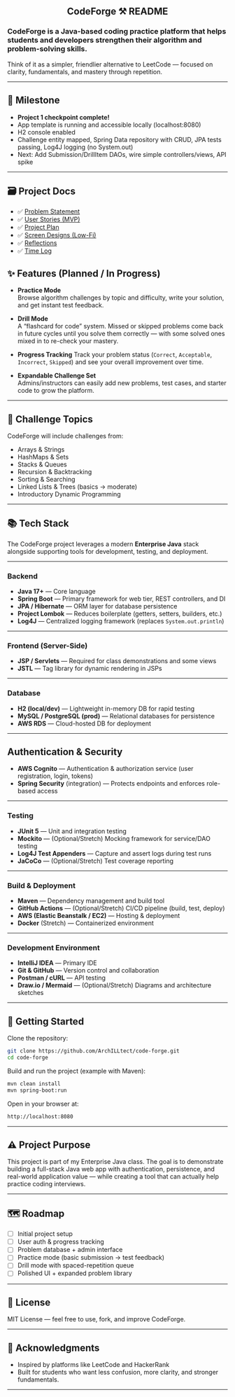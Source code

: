 <h2 align="center">CodeForge ⚒️ README</h2>



### **CodeForge** is a Java-based coding practice platform that helps students and developers strengthen their algorithm and problem-solving skills.  
Think of it as a simpler, friendlier alternative to LeetCode — focused on clarity, fundamentals, and mastery through repetition.

---

## 🚩 Milestone
- **Project 1 checkpoint complete!**
- App template is running and accessible locally (localhost:8080)
- H2 console enabled
- Challenge entity mapped, Spring Data repository with CRUD, JPA tests passing, Log4J logging (no System.out)
- Next: Add Submission/DrillItem DAOs, wire simple controllers/views, API spike

---

## 🗃️ Project Docs
- ✅ [Problem Statement](docs/problem-statement.md)
- ✅ [User Stories (MVP)](docs/user-stories.md)
- ✅ [Project Plan](docs/project-plan.md)
- ✅ [Screen Designs (Low-Fi)](docs/screen-designs.md)
- ✅ [Reflections](docs/reflections/WeeklyJournal.md)
- ✅ [Time Log](docs/reflections/TimeLog.md)


## ✨ Features (Planned / In Progress)
- **Practice Mode**  
  Browse algorithm challenges by topic and difficulty, write your solution, and get instant test feedback.

- **Drill Mode**  
  A “flashcard for code” system. Missed or skipped problems come back in future cycles until you solve them correctly — with some solved ones mixed in to re-check your mastery.

- **Progress Tracking**
  Track your problem status (`Correct`, `Acceptable`, `Incorrect`, `Skipped`) and see your overall improvement over time.

- **Expandable Challenge Set**  
  Admins/instructors can easily add new problems, test cases, and starter code to grow the platform.

---

## 💪 Challenge Topics
CodeForge will include challenges from:
- Arrays & Strings
- HashMaps & Sets
- Stacks & Queues
- Recursion & Backtracking
- Sorting & Searching
- Linked Lists & Trees (basics → moderate)
- Introductory Dynamic Programming

---

## 📚 Tech Stack

The CodeForge project leverages a modern **Enterprise Java** stack alongside supporting tools for development, testing, and deployment.

---

### Backend
- **Java 17+** — Core language
- **Spring Boot** — Primary framework for web tier, REST controllers, and DI
- **JPA / Hibernate** — ORM layer for database persistence
- **Project Lombok** — Reduces boilerplate (getters, setters, builders, etc.)
- **Log4J** — Centralized logging framework (replaces `System.out.println`)

---

### Frontend (Server-Side)
- **JSP / Servlets** — Required for class demonstrations and some views
- **JSTL** — Tag library for dynamic rendering in JSPs

---

### Database
- **H2 (local/dev)** — Lightweight in-memory DB for rapid testing
- **MySQL / PostgreSQL (prod)** — Relational databases for persistence
- **AWS RDS** — Cloud-hosted DB for deployment

---

## Authentication & Security
- **AWS Cognito** — Authentication & authorization service (user registration, login, tokens)
- **Spring Security** (integration) — Protects endpoints and enforces role-based access

---

### Testing
- **JUnit 5** — Unit and integration testing
- **Mockito** — (Optional/Stretch) Mocking framework for service/DAO testing
- **Log4J Test Appenders** — Capture and assert logs during test runs
- **JaCoCo** — (Optional/Stretch) Test coverage reporting

---

### Build & Deployment
- **Maven** — Dependency management and build tool
- **GitHub Actions** — (Optional/Stretch) CI/CD pipeline (build, test, deploy)
- **AWS (Elastic Beanstalk / EC2)** — Hosting & deployment
- **Docker** (Stretch) — Containerized environment

---

### Development Environment
- **IntelliJ IDEA** — Primary IDE
- **Git & GitHub** — Version control and collaboration
- **Postman / cURL** — API testing
- **Draw.io / Mermaid** — (Optional/Stretch) Diagrams and architecture sketches

---

## 🚀 Getting Started
Clone the repository:
```bash
git clone https://github.com/ArchILLtect/code-forge.git
cd code-forge
```
Build and run the project (example with Maven):
```bash
mvn clean install
mvn spring-boot:run
```

Open in your browser at:
```bash
http://localhost:8080
```

---
## ⚠️ Project Purpose
This project is part of my Enterprise Java class.
The goal is to demonstrate building a full-stack Java web app with authentication, persistence, and real-world application value — while creating a tool that can actually help practice coding interviews.

---
## 🗺️ Roadmap
- [ ] Initial project setup
- [ ] User auth & progress tracking
- [ ] Problem database + admin interface
- [ ] Practice mode (basic submission → test feedback)
- [ ] Drill mode with spaced-repetition queue
- [ ] Polished UI + expanded problem library

---
## 🎫 License
MIT License — feel free to use, fork, and improve CodeForge.

---
## 🙏 Acknowledgments

- Inspired by platforms like LeetCode and HackerRank
- Built for students who want less confusion, more clarity, and stronger fundamentals.

---